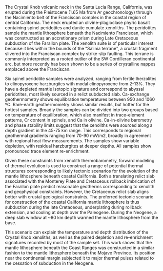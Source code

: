 The Crystal Knob volcanic neck in the Santa Lucia Range, California, was
erupted during the Pleistocene (1.65 Ma from Ar geochronology) through the
Nacimiento belt of the Franciscan complex in the coastal region of central
California. The neck erupted an
olivine-plagioclase phyric basalt containing spinel peridotites and dunite
cumulate xenoliths. The peridotites sample the mantle lithosphere beneath the
Nacimiento Franciscan, which was constructed as an accretionary prism during
Late Cretaceous subduction of the Farallon plate. The xenolith suite is of
particular interest because it lies within the bounds of the "Salinia terrane",
a crustal fragment slivered into the Franciscan complex by strike-slip faulting.
This terrane is commonly interpreted as a rooted outlier of the SW Cordilleran
continental arc, but more recently has been shown to be a series of crystalline
nappes emplaced above the Franciscan.

Six spinel peridotite samples were analyzed, ranging from fertile lherzolites
to clinopyroxene harzburgites with modal clinopyroxene from 2-13%. They have
a depleted mantle isotopic signature and correspond to abyssal peridotites,
most likely sourced in a relict subducted slab. Ca-exchange geothermometry
shows equilibration temperatures between 950 and 1060 ºC. Rare-earth
geothermometry shows similar results, but hotter for the hottest samples.
Broadly the samples can be divided into two groups based on temperature of
equilibration, which also manifest in trace-element patterns, Cr content in
spinels, and Ca in olivine. Ca-in-olivine barometry and phase stability limits
suggest that the xenoliths were sourced along a depth gradient in the 45-75 km
range. This corresponds to regional geothermal
gradients ranging from 70-90 mW/m2, broadly in agreement with regional heat
flow measurements.
The samples show variable depletion, with residual harzburgites at deeper depths.
All samples show pronounced trace element re-enrichment.

Given these constraints from xenolith thermobarometry, forward modeling of
thermal evolution is used to construct a range of potential thermal structures
corresponding to likely tectonic scenarios for the evolution of the mantle
lithosphere beneath coastal California. Both a translating relict slab
associated with the Monterey Plate and Cretaceous rollback imbrication of the
Farallon plate predict reasonable geotherms corresponding to xenolith and
geophysical constraints. However, the Cretaceous relict slab aligns better with
crustal geological constraints. The preferred tectonic scenario for
construction of the coastal California mantle lithosphere is thus subduction
during the late Cretaceous, underplating during rollback extension, and cooling
at depth over the Paleogene. During the Neogene, a deep slab window at ~80 km
depth warmed the mantle lithosphere from the base.

This scenario can explain the temperature and depth distribution of the Crystal
Knob xenoliths, as well as the paired depletion and re-enrichment signatures
recorded by most of the sample set. This work shows that the mantle lithosphere
beneath the Coast Ranges was constructed in a similar fashion to the mantle
lithosphere beneath the Mojave Province. Its position near the continental
margin subjected it to major thermal pulses related to the cessation of
subduction in the Neogene.
